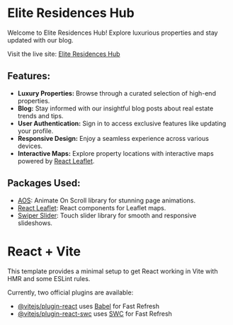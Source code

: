 # Elite Residences Hub

Welcome to Elite Residences Hub! Explore luxurious properties and stay updated with our blog.

Visit the live site: [Elite Residences Hub](https://elite-residences-hub.web.app/)

## Features:

- **Luxury Properties:** Browse through a curated selection of high-end properties.
- **Blog:** Stay informed with our insightful blog posts about real estate trends and tips.
- **User Authentication:** Sign in to access exclusive features like updating your profile.
- **Responsive Design:** Enjoy a seamless experience across various devices.
- **Interactive Maps:** Explore property locations with interactive maps powered by [React Leaflet](https://react-leaflet.js.org/).

## Packages Used:

- [AOS](https://www.npmjs.com/package/aos): Animate On Scroll library for stunning page animations.
- [React Leaflet](https://react-leaflet.js.org/): React components for Leaflet maps.
- [Swiper Slider](https://swiperjs.com/): Touch slider library for smooth and responsive slideshows.




















# React + Vite

This template provides a minimal setup to get React working in Vite with HMR and some ESLint rules.

Currently, two official plugins are available:

- [@vitejs/plugin-react](https://github.com/vitejs/vite-plugin-react/blob/main/packages/plugin-react/README.md) uses [Babel](https://babeljs.io/) for Fast Refresh
- [@vitejs/plugin-react-swc](https://github.com/vitejs/vite-plugin-react-swc) uses [SWC](https://swc.rs/) for Fast Refresh

